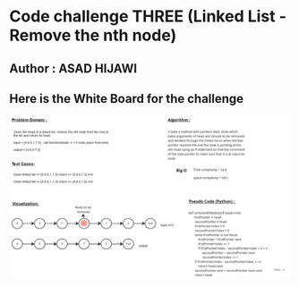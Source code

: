 # Code challenge THREE (Linked List - Remove the nth node)

## Author : ASAD HIJAWI

## Here is the White Board for the challenge 

![WhiteBoard CC3](whiteboard3_page-0001.jpg)